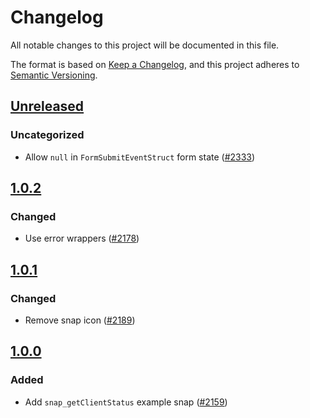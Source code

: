 # Changelog

All notable changes to this project will be documented in this file.

The format is based on [Keep a Changelog](https://keepachangelog.com/en/1.0.0/),
and this project adheres to [Semantic Versioning](https://semver.org/spec/v2.0.0.html).

## [Unreleased]

### Uncategorized

- Allow `null` in `FormSubmitEventStruct` form state ([#2333](https://github.com/MetaMask/snaps-skunkworks.git/pull/2333))

## [1.0.2]

### Changed

- Use error wrappers ([#2178](https://github.com/MetaMask/snaps/pull/2178))

## [1.0.1]

### Changed

- Remove snap icon ([#2189](https://github.com/MetaMask/snaps/pull/2189))

## [1.0.0]

### Added

- Add `snap_getClientStatus` example snap ([#2159](https://github.com/MetaMask/snaps/pull/2159))

[Unreleased]: https://github.com/MetaMask/snaps-skunkworks.git/compare/@metamask/client-status-example-snap@1.0.2...HEAD
[1.0.2]: https://github.com/MetaMask/snaps-skunkworks.git/compare/@metamask/client-status-example-snap@1.0.1...@metamask/client-status-example-snap@1.0.2
[1.0.1]: https://github.com/MetaMask/snaps-skunkworks.git/compare/@metamask/client-status-example-snap@1.0.0...@metamask/client-status-example-snap@1.0.1
[1.0.0]: https://github.com/MetaMask/snaps-skunkworks.git/releases/tag/@metamask/client-status-example-snap@1.0.0
